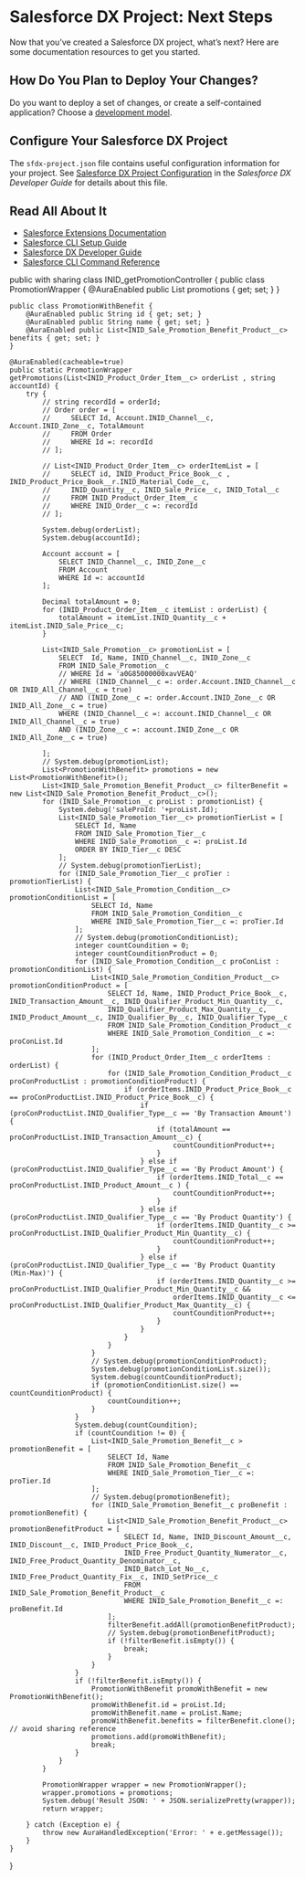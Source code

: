 # Salesforce DX Project: Next Steps

Now that you’ve created a Salesforce DX project, what’s next? Here are some documentation resources to get you started.

## How Do You Plan to Deploy Your Changes?

Do you want to deploy a set of changes, or create a self-contained application? Choose a [development model](https://developer.salesforce.com/tools/vscode/en/user-guide/development-models).

## Configure Your Salesforce DX Project

The `sfdx-project.json` file contains useful configuration information for your project. See [Salesforce DX Project Configuration](https://developer.salesforce.com/docs/atlas.en-us.sfdx_dev.meta/sfdx_dev/sfdx_dev_ws_config.htm) in the _Salesforce DX Developer Guide_ for details about this file.

## Read All About It

- [Salesforce Extensions Documentation](https://developer.salesforce.com/tools/vscode/)
- [Salesforce CLI Setup Guide](https://developer.salesforce.com/docs/atlas.en-us.sfdx_setup.meta/sfdx_setup/sfdx_setup_intro.htm)
- [Salesforce DX Developer Guide](https://developer.salesforce.com/docs/atlas.en-us.sfdx_dev.meta/sfdx_dev/sfdx_dev_intro.htm)
- [Salesforce CLI Command Reference](https://developer.salesforce.com/docs/atlas.en-us.sfdx_cli_reference.meta/sfdx_cli_reference/cli_reference.htm)


public with sharing class INID_getPromotionController {
    public class PromotionWrapper {
    @AuraEnabled public List<PromotionWithBenefit> promotions { get; set; }
    }

    public class PromotionWithBenefit {
        @AuraEnabled public String id { get; set; }
        @AuraEnabled public String name { get; set; }
        @AuraEnabled public List<INID_Sale_Promotion_Benefit_Product__c> benefits { get; set; }
    }

    @AuraEnabled(cacheable=true)
    public static PromotionWrapper getPromotions(List<INID_Product_Order_Item__c> orderList , string accountId) {
        try {
            // string recordId = orderId;
            // Order order = [
            //     SELECT Id, Account.INID_Channel__c, Account.INID_Zone__c, TotalAmount
            //     FROM Order
            //     WHERE Id =: recordId
            // ];

            // List<INID_Product_Order_Item__c> orderItemList = [
            //     SELECT id, INID_Product_Price_Book__c , INID_Product_Price_Book__r.INID_Material_Code__c, 
            //     INID_Quantity__c, INID_Sale_Price__c, INID_Total__c
            //     FROM INID_Product_Order_Item__c
            //     WHERE INID_Order__c =: recordId
            // ];

            System.debug(orderList);
            System.debug(accountId);

            Account account = [
                SELECT INID_Channel__c, INID_Zone__c 
                FROM Account
                WHERE Id =: accountId
            ];

            Decimal totalAmount = 0;
            for (INID_Product_Order_Item__c itemList : orderList) {
                totalAmount = itemList.INID_Quantity__c + itemList.INID_Sale_Price__c;
            }

            List<INID_Sale_Promotion__c> promotionList = [
                SELECT  Id, Name, INID_Channel__c, INID_Zone__c
                FROM INID_Sale_Promotion__c
                // WHERE Id = 'a0G85000000xavVEAQ'
                // WHERE (INID_Channel__c =: order.Account.INID_Channel__c OR INID_All_Channel__c = true)
                // AND (INID_Zone__c =: order.Account.INID_Zone__c OR INID_All_Zone__c = true)
                WHERE (INID_Channel__c =: account.INID_Channel__c OR INID_All_Channel__c = true)
                AND (INID_Zone__c =: account.INID_Zone__c OR INID_All_Zone__c = true)

            ];
            // System.debug(promotionList);
            List<PromotionWithBenefit> promotions = new List<PromotionWithBenefit>();
            List<INID_Sale_Promotion_Benefit_Product__c> filterBenefit = new List<INID_Sale_Promotion_Benefit_Product__c>();
            for (INID_Sale_Promotion__c proList : promotionList) {
                System.debug('saleProId: '+proList.Id);
                List<INID_Sale_Promotion_Tier__c> promotionTierList = [
                    SELECT Id, Name
                    FROM INID_Sale_Promotion_Tier__c
                    WHERE INID_Sale_Promotion__c =: proList.Id
                    ORDER BY INID_Tier__c DESC
                ];
                // System.debug(promotionTierList);
                for (INID_Sale_Promotion_Tier__c proTier : promotionTierList) {
                    List<INID_Sale_Promotion_Condition__c> promotionConditionList = [
                        SELECT Id, Name
                        FROM INID_Sale_Promotion_Condition__c
                        WHERE INID_Sale_Promotion_Tier__c =: proTier.Id
                    ];
                    // System.debug(promotionConditionList);
                    integer countCoundition = 0;
                    integer countCounditionProduct = 0;
                    for (INID_Sale_Promotion_Condition__c proConList : promotionConditionList) {
                        List<INID_Sale_Promotion_Condition_Product__c> promotionConditionProduct = [
                            SELECT Id, Name, INID_Product_Price_Book__c, INID_Transaction_Amount__c, INID_Qualifier_Product_Min_Quantity__c,
                            INID_Qualifier_Product_Max_Quantity__c, INID_Product_Amount__c, INID_Qualifier_By__c, INID_Qualifier_Type__c
                            FROM INID_Sale_Promotion_Condition_Product__c
                            WHERE INID_Sale_Promotion_Condition__c =: proConList.Id
                        ];
                        for (INID_Product_Order_Item__c orderItems : orderList) {
                            for (INID_Sale_Promotion_Condition_Product__c proConProductList : promotionConditionProduct) {
                                if (orderItems.INID_Product_Price_Book__c == proConProductList.INID_Product_Price_Book__c) {
                                    if (proConProductList.INID_Qualifier_Type__c == 'By Transaction Amount') {
                                        if (totalAmount == proConProductList.INID_Transaction_Amount__c) {
                                            countCounditionProduct++;
                                        }
                                    } else if (proConProductList.INID_Qualifier_Type__c == 'By Product Amount') {
                                        if (orderItems.INID_Total__c == proConProductList.INID_Product_Amount__c ) {
                                            countCounditionProduct++;
                                        }
                                    } else if (proConProductList.INID_Qualifier_Type__c == 'By Product Quantity') {
                                        if (orderItems.INID_Quantity__c >= proConProductList.INID_Qualifier_Product_Min_Quantity__c) {
                                            countCounditionProduct++;
                                        }
                                    } else if (proConProductList.INID_Qualifier_Type__c == 'By Product Quantity (Min-Max)') {
                                        if (orderItems.INID_Quantity__c >= proConProductList.INID_Qualifier_Product_Min_Quantity__c &&
                                            orderItems.INID_Quantity__c <= proConProductList.INID_Qualifier_Product_Max_Quantity__c) {
                                            countCounditionProduct++;
                                        }
                                    }
                                }
                            }
                        }
                        // System.debug(promotionConditionProduct);
                        System.debug(promotionConditionList.size());
                        System.debug(countCounditionProduct);
                        if (promotionConditionList.size() == countCounditionProduct) {
                            countCoundition++;
                        }
                    }
                    System.debug(countCoundition);
                    if (countCoundition != 0) {
                        List<INID_Sale_Promotion_Benefit__c	> promotionBenefit = [
                            SELECT Id, Name
                            FROM INID_Sale_Promotion_Benefit__c
                            WHERE INID_Sale_Promotion_Tier__c =: proTier.Id
                        ];
                        // System.debug(promotionBenefit);
                        for (INID_Sale_Promotion_Benefit__c proBenefit : promotionBenefit) {
                            List<INID_Sale_Promotion_Benefit_Product__c> promotionBenefitProduct = [
                                SELECT Id, Name, INID_Discount_Amount__c, INID_Discount__c, INID_Product_Price_Book__c,
                                INID_Free_Product_Quantity_Numerator__c, INID_Free_Product_Quantity_Denominator__c, 
                                INID_Batch_Lot_No__c, INID_Free_Product_Quantity_Fix__c, INID_SetPrice__c
                                FROM INID_Sale_Promotion_Benefit_Product__c
                                WHERE INID_Sale_Promotion_Benefit__c =: proBenefit.Id
                            ];
                            filterBenefit.addAll(promotionBenefitProduct);
                            // System.debug(promotionBenefitProduct);
                            if (!filterBenefit.isEmpty()) {
                                break; 
                            }
                        }
                    }
                    if (!filterBenefit.isEmpty()) {
                        PromotionWithBenefit promoWithBenefit = new PromotionWithBenefit();
                        promoWithBenefit.id = proList.Id;
                        promoWithBenefit.name = proList.Name;
                        promoWithBenefit.benefits = filterBenefit.clone(); // avoid sharing reference
                        promotions.add(promoWithBenefit);
                        break;
                    }
                }
            }

            PromotionWrapper wrapper = new PromotionWrapper();
            wrapper.promotions = promotions;
            System.debug('Result JSON: ' + JSON.serializePretty(wrapper));
            return wrapper;

        } catch (Exception e) {
            throw new AuraHandledException('Error: ' + e.getMessage());
        }
    }
}